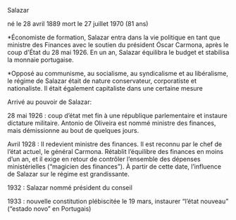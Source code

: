 Salazar

né le 28 avril 1889
mort le 27 juillet 1970 (81 ans)


*Économiste de formation, Salazar entra dans la vie politique en tant que ministre des Finances avec le soutien du président Óscar Carmona, après le coup d'État du 28 mai 1926. En un an, Salazar équilibra le budget et stabilisa la monnaie portugaise.

*Opposé au communisme, au socialisme, au syndicalisme et au libéralisme, le régime de Salazar était de nature conservateur, corporatiste et nationaliste. Il était également capitaliste dans une certaine mesure

Arrivé au pouvoir de Salazar: 

28 mai 1926 : coup d’état met fin à une république parlementaire et instaure dictature militaire. Antonio de Oliveira est nommé ministre des finances, mais démissionne au bout de quelques jours. 

Avril 1928 : Il redevient ministre des finances. Il est reconnu par le chef de l’état actuel, le général Carmona. Rétablit l’équilibre des finances en moins d’un an, et il exige en retour de contrôler l’ensemble des dépenses ministérielles (“magicien des finances”). À partir de cette date, l’influence de Salazar sur le régime est grandissante.

1932 : Salazar nommé président du conseil 

1933 : nouvelle constitution plébiscitée le 19 mars, instaurer “l’état nouveau” (“estado novo” en Portugais)
